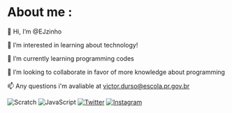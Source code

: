 # About me :

👋 Hi, I’m @EJzinho

👀 I’m interested in learning about technology!

🌱 I’m currently learning programming codes

💞️ I’m looking to collaborate in favor of more knowledge about programming

📫 Any questions i'm avaliable at victor.durso@escola.pr.gov.br

![Scratch](https://img.shields.io/badge/Scratch-4D97ff?style=for-the-badge&logo=Scratch&logoColor=white)
![JavaScript](https://img.shields.io/badge/JavaScript-323330?style=for-the-badge&logo=javascript&logoColor=F7DE1E)
[![Twitter](https://img.shields.io/badge/Twitter-1DA1F2?style=for-the-badge&logo=twitter&logoColor=white)](https://Twitter.com/EJzinho)
[![Instagram](https://img.shields.io/badge/Instagram-E4405F?style=for-the-badge&logo=instagram&logoColor=white)](https://Instagram.com/ejzinho)
